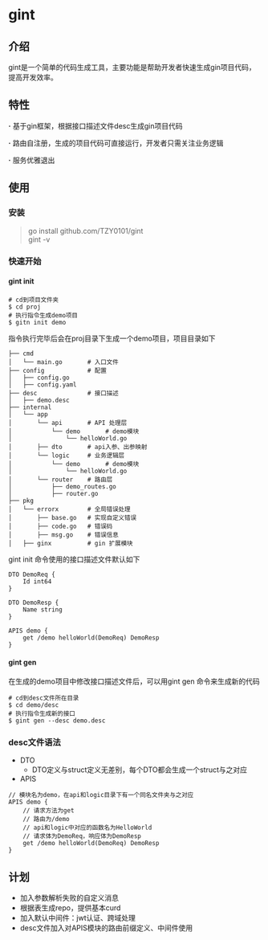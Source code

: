 # gint
## 介绍
gint是一个简单的代码生成工具，主要功能是帮助开发者快速生成gin项目代码，提高开发效率。
## 特性
**·** 基于gin框架，根据接口描述文件desc生成gin项目代码

**·** 路由自注册，生成的项目代码可直接运行，开发者只需关注业务逻辑

**·** 服务优雅退出

## 使用
### 安装
> go install github.com/TZY0101/gint  
> gint -v
### 快速开始
#### gint init
````text
# cd到项目文件夹
$ cd proj
# 执行指令生成demo项目
$ gitn init demo
````
指令执行完毕后会在proj目录下生成一个demo项目，项目目录如下
```text
├── cmd
│   └── main.go       # 入口文件
├── config            # 配置
│   ├── config.go        
│   ├── config.yaml       
├── desc              # 接口描述
│   ├── demo.desc       
├── internal
│   └── app
│       └── api       # API 处理层
│           └── demo       # demo模块
│               └── helloWorld.go       
│       ├── dto       # api入参、出参映射
│       └── logic     # 业务逻辑层
│           └── demo       # demo模块
│               └── helloWorld.go 
│       └── router    # 路由层
│           ├── demo_routes.go        
│           ├── router.go    
├── pkg
│   └── errorx        # 全局错误处理
│       ├── base.go   # 实现自定义错误
│       ├── code.go   # 错误码
│       ├── msg.go    # 错误信息
│   ├── ginx          # gin 扩展模块
```
gint init 命令使用的接口描述文件默认如下
```text
DTO DemoReq {
    Id int64
}

DTO DemoResp {
    Name string
}

APIS demo {
    get /demo helloWorld(DemoReq) DemoResp
}
```
#### gint gen
在生成的demo项目中修改接口描述文件后，可以用gint gen 命令来生成新的代码
```text
# cd到desc文件所在目录
$ cd demo/desc
# 执行指令生成新的接口
$ gint gen --desc demo.desc
```
### desc文件语法
- DTO
  - DTO定义与struct定义无差别，每个DTO都会生成一个struct与之对应
- APIS
```text
// 模块名为demo，在api和logic目录下有一个同名文件夹与之对应
APIS demo {
    // 请求方法为get
    // 路由为/demo
    // api和logic中对应的函数名为HelloWorld
    // 请求体为DemoReq，响应体为DemoResp
    get /demo helloWorld(DemoReq) DemoResp
}
```

## 计划
- 加入参数解析失败的自定义消息
- 根据表生成repo，提供基本curd
- 加入默认中间件：jwt认证、跨域处理
- desc文件加入对APIS模块的路由前缀定义、中间件使用